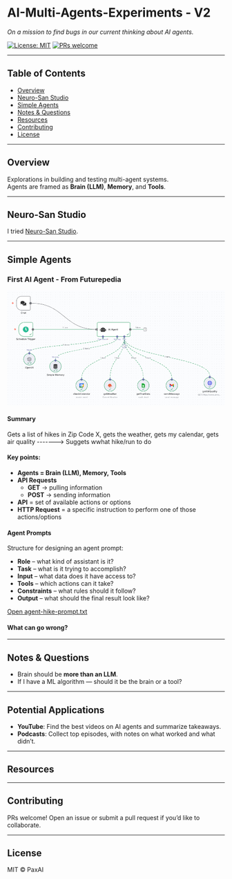 # AI-Multi-Agents-Experiments - V2
_On a mission to find bugs in our current thinking about AI agents._

[![License: MIT](https://img.shields.io/badge/License-MIT-green.svg)](#license)
[![PRs welcome](https://img.shields.io/badge/PRs-welcome-brightgreen.svg)](#contributing)

---

## Table of Contents
- [Overview](#overview)
- [Neuro-San Studio](#neuro-san-studio)
- [Simple Agents](#simple-agents)
- [Notes & Questions](#notes--questions)
- [Resources](#resources)
- [Contributing](#contributing)
- [License](#license)

---

## Overview
Explorations in building and testing multi-agent systems.  
Agents are framed as **Brain (LLM)**, **Memory**, and **Tools**.  

---

## Neuro-San Studio

I tried [Neuro-San Studio](https://github.com/cognizant-ai-lab/neuro-san-studio?tab=readme-ov-file).  

<!--
I could run the examples, but I’m still working on implementing my own example for cap table updates.  
-->

---

## Simple Agents

### First AI Agent - From Futurepedia
<!--
[![Watch the video](https://img.youtube.com/vi/EH5jx5qPabU/hqdefault.jpg)](https://www.youtube.com/watch?v=EH5jx5qPabU)
-->


[![Demo Video](assets/Simple-first-AIAssistant-Hike.png)](https://www.youtube.com/watch?v=EH5jx5qPabU)

#### Summary
Gets a list of hikes in Zip Code X, gets the weather, gets my calendar, gets air quality -------> Suggets wwhat hike/run to do

#### Key points:  
- **Agents = Brain (LLM), Memory, Tools**  
- **API Requests**  
  - **GET** → pulling information  
  - **POST** → sending information  
- **API** = set of available actions or options  
- **HTTP Request** = a specific instruction to perform one of those actions/options  


#### Agent Prompts
Structure for designing an agent prompt:
- **Role** – what kind of assistant is it?  
- **Task** – what is it trying to accomplish?  
- **Input** – what data does it have access to?  
- **Tools** – which actions can it take?  
- **Constraints** – what rules should it follow?  
- **Output** – what should the final result look like? 

[Open agent-hike-prompt.txt](assets/agent-hike-prompt.txt)


<!--
<img src="assets/AgentPrompt.png" alt="Agent prompt template" width="540">
-->

#### What can go wrong?


---

## Notes & Questions
- Brain should be **more than an LLM**.  
- If I have a ML algorithm — should it be the brain or a tool?  

---

## Potential Applications
- **YouTube**: Find the best videos on AI agents and summarize takeaways.  
- **Podcasts**: Collect top episodes, with notes on what worked and what didn’t.  

---

## Resources

---

## Contributing
PRs welcome! Open an issue or submit a pull request if you’d like to collaborate.  

---

## License
MIT © PaxAI

